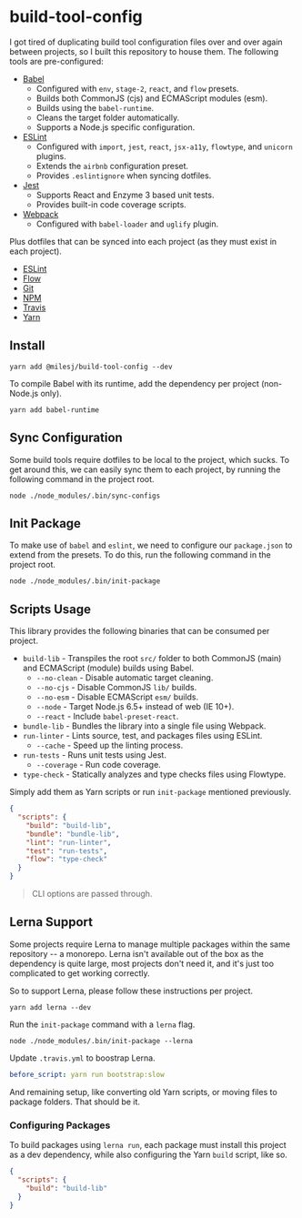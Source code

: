 # build-tool-config

I got tired of duplicating build tool configuration files over and over again between projects,
so I built this repository to house them. The following tools are pre-configured:

* [Babel](https://github.com/milesj/build-tool-config/blob/master/configs/babel.js)
  * Configured with `env`, `stage-2`, `react`, and `flow` presets.
  * Builds both CommonJS (cjs) and ECMAScript modules (esm).
  * Builds using the `babel-runtime`.
  * Cleans the target folder automatically.
  * Supports a Node.js specific configuration.
* [ESLint](https://github.com/milesj/build-tool-config/blob/master/configs/eslint.js)
  * Configured with `import`, `jest`, `react`, `jsx-a11y`, `flowtype`, and `unicorn` plugins.
  * Extends the `airbnb` configuration preset.
  * Provides `.eslintignore` when syncing dotfiles.
* [Jest](https://github.com/milesj/build-tool-config/blob/master/configs/jest.js)
  * Supports React and Enzyme 3 based unit tests.
  * Provides built-in code coverage scripts.
* [Webpack](https://github.com/milesj/build-tool-config/blob/master/configs/webpack.js)
  * Configured with `babel-loader` and `uglify` plugin.

Plus dotfiles that can be synced into each project (as they must exist in each project).

* [ESLint](https://github.com/milesj/build-tool-config/blob/master/dotfiles/eslintignore)
* [Flow](https://github.com/milesj/build-tool-config/blob/master/dotfiles/flowconfig)
* [Git](https://github.com/milesj/build-tool-config/blob/master/dotfiles/gitignore)
* [NPM](https://github.com/milesj/build-tool-config/blob/master/dotfiles/npmignore)
* [Travis](https://github.com/milesj/build-tool-config/blob/master/dotfiles/travis.yml)
* [Yarn](https://github.com/milesj/build-tool-config/blob/master/dotfiles/yarnrc)

## Install

```
yarn add @milesj/build-tool-config --dev
```

To compile Babel with its runtime, add the dependency per project (non-Node.js only).

```
yarn add babel-runtime
```

## Sync Configuration

Some build tools require dotfiles to be local to the project, which sucks.
To get around this, we can easily sync them to each project, by running the following
command in the project root.

```
node ./node_modules/.bin/sync-configs
```

## Init Package

To make use of `babel` and `eslint`, we need to configure our `package.json` to
extend from the presets. To do this, run the following command in the project root.

```
node ./node_modules/.bin/init-package
```

## Scripts Usage

This library provides the following binaries that can be consumed per project.

* `build-lib` - Transpiles the root `src/` folder to both CommonJS (main) and ECMAScript (module) builds using Babel.
  * `--no-clean` - Disable automatic target cleaning.
  * `--no-cjs` - Disable CommonJS `lib/` builds.
  * `--no-esm` - Disable ECMAScript `esm/` builds.
  * `--node` - Target Node.js 6.5+ instead of web (IE 10+).
  * `--react` - Include `babel-preset-react`.
* `bundle-lib` - Bundles the library into a single file using Webpack.
* `run-linter` - Lints source, test, and packages files using ESLint.
  * `--cache` - Speed up the linting process.
* `run-tests` - Runs unit tests using Jest.
  * `--coverage` - Run code coverage.
* `type-check` - Statically analyzes and type checks files using Flowtype.

Simply add them as Yarn scripts or run `init-package` mentioned previously.

```json
{
  "scripts": {
    "build": "build-lib",
    "bundle": "bundle-lib",
    "lint": "run-linter",
    "test": "run-tests",
    "flow": "type-check"
  }
}
```

> CLI options are passed through.

## Lerna Support

Some projects require Lerna to manage multiple packages within the same repository -- a monorepo.
Lerna isn't available out of the box as the dependency is quite large, most projects don't need it,
and it's just too complicated to get working correctly.

So to support Lerna, please follow these instructions per project.

```
yarn add lerna --dev
```

Run the `init-package` command with a `lerna` flag.

```
node ./node_modules/.bin/init-package --lerna
```

Update `.travis.yml` to boostrap Lerna.

```yaml
before_script: yarn run bootstrap:slow
```

And remaining setup, like converting old Yarn scripts, or moving files to package folders.
That should be it.

### Configuring Packages

To build packages using `lerna run`, each package must install this project as a dev
dependency, while also configuring the Yarn `build` script, like so.

```json
{
  "scripts": {
    "build": "build-lib"
  }
}
```
